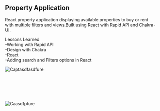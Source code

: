 ## Property Application

React property application displaying available properties to buy or rent with multiple filters and views.Built using React with Rapid API and Chakra-UI.

Lessons Learned <br>
-Working with Rapid API <br>
-Design with Chakra <br>
-React <br>
-Adding search and Filters options in React <br>

![Captasdfasdfure](https://user-images.githubusercontent.com/81362041/178545129-24f3924d-39f6-40ca-baa2-cb0ccc4be332.PNG)

<br>
<br>
<br>
<br>

![Caasdfpture](https://user-images.githubusercontent.com/81362041/178545287-3aa08648-a691-4678-8925-75fdd23b8642.PNG)
